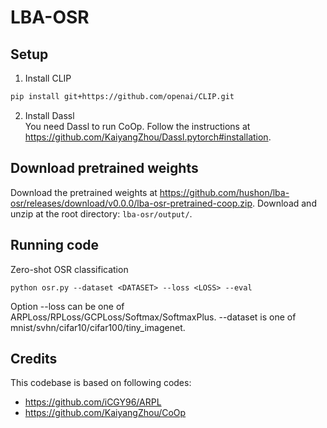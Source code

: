 # LBA-OSR

## Setup

1. Install CLIP  
```bash
pip install git+https://github.com/openai/CLIP.git
```

2. Install Dassl  
You need Dassl to run CoOp. Follow the instructions at <https://github.com/KaiyangZhou/Dassl.pytorch#installation>. 

## Download pretrained weights

Download the pretrained weights at <https://github.com/hushon/lba-osr/releases/download/v0.0.0/lba-osr-pretrained-coop.zip>. 
Download and unzip at the root directory: `lba-osr/output/`.

## Running code

Zero-shot OSR classification

```base
python osr.py --dataset <DATASET> --loss <LOSS> --eval
```

Option --loss can be one of ARPLoss/RPLoss/GCPLoss/Softmax/SoftmaxPlus. --dataset is one of mnist/svhn/cifar10/cifar100/tiny_imagenet. 


## Credits

This codebase is based on following codes: 
- <https://github.com/iCGY96/ARPL>
- <https://github.com/KaiyangZhou/CoOp>